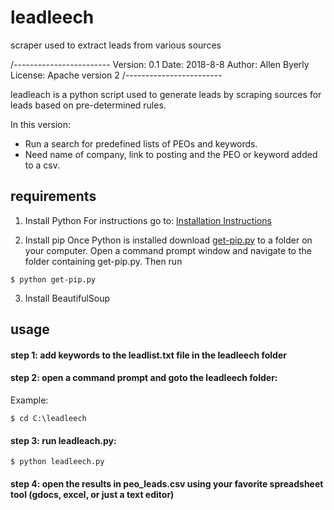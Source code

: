 # leadleech
scraper used to extract leads from various sources

/------------------------
Version: 0.1
Date: 2018-8-8
Author: Allen Byerly
License: Apache version 2
/------------------------

leadleach is a python script used to generate leads by scraping sources for leads based on pre-determined rules.

In this version:
- Run a search for predefined lists of PEOs and keywords.
- Need name of company, link to posting and the PEO or keyword added to a csv.

## requirements
1. Install Python
For instructions go to: [Installation Instructions](https://github.com/pettarin/python-on-windows/)

2. Install pip
Once Python is installed download [get-pip.py](https://bootstrap.pypa.io/get-pip.py) to a folder on your computer. Open a command prompt window and navigate to the folder containing get-pip.py. Then run 
```
$ python get-pip.py
```

3.  Install BeautifulSoup

## usage

#### step 1: add keywords to the leadlist.txt file in the leadleech folder

#### step 2: open a command prompt and goto the leadleech folder:
Example:
```
$ cd C:\leadleech
```

#### step 3: run leadleach.py:
```
$ python leadleech.py
```

#### step 4: open the results in peo_leads.csv using your favorite spreadsheet tool (gdocs, excel, or just a text editor)

